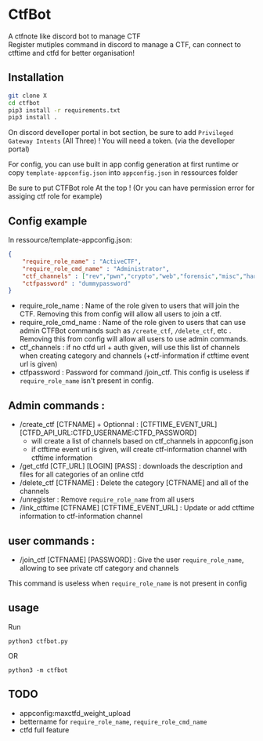 # CtfBot

A ctfnote like discord bot to manage CTF  
Register mutiples command in discord to manage a CTF, can connect to ctftime and ctfd for better organisation!

## Installation

```bash
git clone X
cd ctfbot
pip3 install -r requirements.txt
pip3 install .
```

On discord develloper portal in bot section, be sure to add `Privileged Gateway Intents` (All Three) !
You will need a token. (via the develloper portal)

For config, you can use built in app config generation at first runtime or copy `template-appconfig.json` into `appconfig.json` in ressources folder

Be sure to put CTFBot role At the top ! (Or you can have permission error for assiging ctf role for example)

## Config example

In ressource/template-appconfig.json: 
```json
{
    "require_role_name" : "ActiveCTF",
    "require_role_cmd_name" : "Administrator",
    "ctf_channels" : ["rev","pwn","crypto","web","forensic","misc","hardware","web3","osint","mobile","radio","other"],
    "ctfpassword" : "dummypassword"
}
```

- require_role_name : Name of the role given to users that will join the CTF. Removing this from config will allow all users to join a ctf.
- require_role_cmd_name : Name of the role given to users that can use admin CTFBot commands such as `/create_ctf`, `/delete_ctf`, etc . Removing this from config will allow all users to use admin commands.
- ctf_channels : if no ctfd url + auth given, will use this list of channels when creating category and channels (+ctf-information if ctftime event url is given)
- ctfpassword : Password for command /join_ctf. This config is useless if `require_role_name` isn't present in config.

## Admin commands : 

- /create_ctf [CTFNAME] + Optionnal : [CTFTIME_EVENT_URL] [CTFD_API_URL:CTFD_USERNAME:CTFD_PASSWORD]
    * will create a list of channels based on ctf_channels in appconfig.json
    * if ctftime event url is given, will create ctf-information channel with ctftime information
- /get_ctfd [CTF_URL] [LOGIN] [PASS] : downloads the description and files for all categories of an online ctfd
- /delete_ctf [CTFNAME] : Delete the category [CTFNAME] and all of the channels
- /unregister : Remove `require_role_name` from all users
- /link_ctftime [CTFNAME] [CTFTIME_EVENT_URL] : Update or add ctftime information to ctf-information channel

## user commands : 

- /join_ctf [CTFNAME] [PASSWORD] : Give the user `require_role_name`, allowing to see private ctf category and channels

This command is useless when `require_role_name` is not present in config

## usage

Run 
```
python3 ctfbot.py
```

OR 

```
python3 -m ctfbot
```

## TODO

- appconfig:maxctfd_weight_upload
- bettername for `require_role_name`, `require_role_cmd_name`
- ctfd full feature
